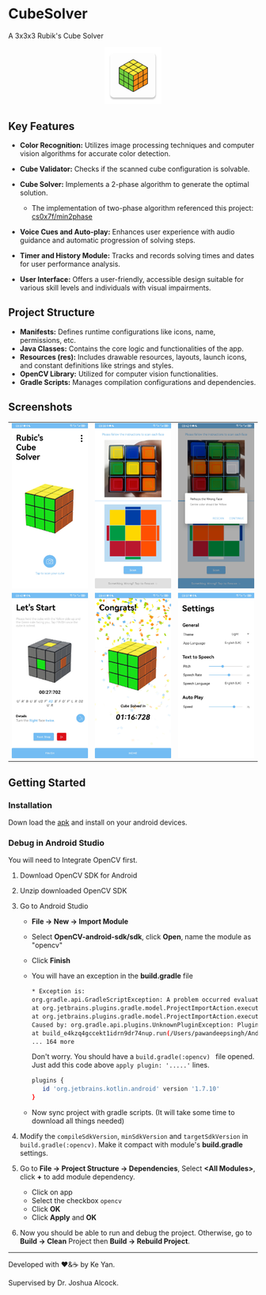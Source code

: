 # CubeSolver

A 3x3x3 Rubik's Cube Solver

<p align="center">
<img src="https://raw.githubusercontent.com/YankFitzgerald/ImgHub2/main/202311220037564.png" style="zoom:80%;" />
</p>


## Key Features

- **Color Recognition:** Utilizes image processing techniques and computer vision algorithms for accurate color detection.
- **Cube Validator:** Checks if the scanned cube configuration is solvable.
- **Cube Solver:** Implements a 2-phase algorithm to generate the optimal solution.
  - The implementation of two-phase algorithm referenced this project: [cs0x7f/min2phase](https://github.com/cs0x7f/min2phase)

- **Voice Cues and Auto-play:** Enhances user experience with audio guidance and automatic progression of solving steps.
- **Timer and History Module:** Tracks and records solving times and dates for user performance analysis.
- **User Interface:** Offers a user-friendly, accessible design suitable for various skill levels and individuals with visual impairments.



## Project Structure

- **Manifests:** Defines runtime configurations like icons, name, permissions, etc.
- **Java Classes:** Contains the core logic and functionalities of the app.
- **Resources (res):** Includes drawable resources, layouts, launch icons, and constant definitions like strings and styles.
- **OpenCV Library:** Utilized for computer vision functionalities.
- **Gradle Scripts:** Manages compilation configurations and dependencies.



## Screenshots
<p align="center">
    <table>
    <tr>
        <td><img src="figures/home.jpg" alt="Home" width="200px" /></td>
        <td><img src="figures/scan.jpg" alt="Scan" width="200px" /></td>
        <td><img src="figures/wrong face.jpg" alt="Wrong Face" width="200px" /></td>
    </tr>
    <tr>
        <td><img src="figures/sol2.jpg" alt="Solution 2" width="200px" /></td>
        <td><img src="figures/result.jpg" alt="Result" width="200px" /></td>
        <td><img src="figures/settings.jpg" alt="Settings" width="200px" /></td>
    </tr>
    </table>
</p>


## Getting Started

### Installation

Down load the [apk](https://github.com/YankFitzgerald/CubeSolver/releases/tag/Publish) and install on your android devices.

### Debug in Android Studio

You will need to Integrate OpenCV first.
1. Download OpenCV SDK for Android

2. Unzip downloaded OpenCV SDK

3. Go to Android Studio
   - **File -> New -> Import Module**
   
   - Select **OpenCV-android-sdk/sdk**, click **Open**, name the module as "opencv"
   
   - Click **Finish**
   
   - You will have an exception in the **build.gradle** file
   
     ```bash
     * Exception is:
     org.gradle.api.GradleScriptException: A problem occurred evaluating project ':openCV'. <81 internal lines>
     at org.jetbrains.plugins.gradle.model.ProjectImportAction.execute(ProjectImportAction.java:116)
     at org.jetbrains.plugins.gradle.model.ProjectImportAction.execute(ProjectImportAction.java:42) <82 internal lines>
     Caused by: org.gradle.api.plugins.UnknownPluginException: Plugin with id 'kotlin-android' not found. <8 internal lines>
     at build_e4kzq4gccekt1idrn9dr74nup.run(/Users/pawandeepsingh/AndroidStudioProjects/opencv_integrate/openCV/build.grad
     ... 164 more
     ```
     Don't worry. You should have a `build.gradle(:opencv) ` file opened. Just add this code above `apply plugin: '.....'` lines.
     ```bash
     plugins {
        id 'org.jetbrains.kotlin.android' version '1.7.10'
     }
     ```
   - Now sync project with gradle scripts. (It will take some time to download all things needed)
4. Modify the `compileSdkVersion`, `minSdkVersion` and `targetSdkVersion` in `build.gradle(:opencv)`. Make it compact with module's **build.gradle** settings.
5. Go to **File -> Project Structure -> Dependencies**, Select **\<All Modules\>**, click **+** to add module dependency.
   - Click on app
   - Select the checkbox `opencv`
   - Click **OK**
   - Click **Apply** and **OK**
6. Now you should be able to run and debug the project. Otherwise, go to **Build -> Clean** Project then **Build -> Rebuild Project**.

---

Developed with ❤️&☕ by Ke Yan.

Supervised by Dr. Joshua Alcock.